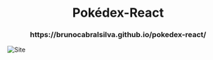 <h1 align="center">Pokédex-React</h1>

<h3 align="center">https://brunocabralsilva.github.io/pokedex-react/</h3>

![Site](src/images/wallpaper/03.jpg)